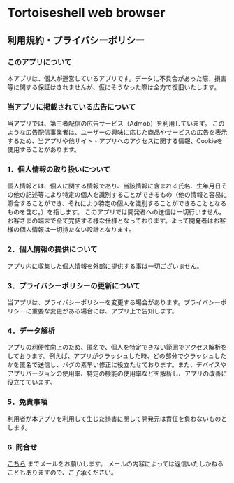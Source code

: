 # Tortoiseshell web browser

## 利用規約・プライバシーポリシー

### このアプリについて
本アプリは、個人が運営しているアプリです。データに不具合があった際、損害等に関する保証はされませんが、仮にそうなった際は全力で復旧いたします。

### 当アプリに掲載されている広告について
当アプリでは、第三者配信の広告サービス（Admob）を利用しています。
このような広告配信事業者は、ユーザーの興味に応じた商品やサービスの広告を表示するため、当アプリや他サイト・アプリへのアクセスに関する情報、Cookieを使用することがあります。

### 1．個人情報の取り扱いについて
個人情報とは、個人に関する情報であり、当該情報に含まれる氏名、生年月日その他の記述等により特定の個人を識別することができるもの（他の情報と容易に照合することができ、それにより特定の個人を識別することができることとなるものを含む。）を指します。 このアプリでは開発者への送信は一切行いません。お客さまの端末で全て完結する様な仕様となっております。よって開発者はお客様の個人情報は一切持たない設計となります。

### 2．個人情報の提供について
アプリ内に収集した個人情報を外部に提供する事は一切ございません。

### 3．プライバシーポリシーの更新について
当アプリは、プライバシーポリシーを変更する場合があります。プライバシーポリシーに重要な変更がある場合には、アプリ上で告知します。

### 4．データ解析
アプリの利便性向上のため、匿名で、個人を特定できない範囲でアクセス解析をしております。例えば、アプリがクラッシュした時、どの部分でクラッシュしたかを匿名で送信し、バグの素早い修正に役立たせております。また、デバイスやアプリバージョンの使用率、特定の機能の使用率などを解析し、アプリの改善に役立てています。

### 5．免責事項
利用者が本アプリを利用して生じた損害に関して開発元は責任を負わないものとします。

### 6. 問合せ
[こちら](mailto:tortoiseshellyuna@gmail.com?subject=Tortoiseshellの問合せ:&body=ご質問内容) までメールをお願いします。
メールの内容によっては返信いたしかねることもありますので、ご了承ください。
